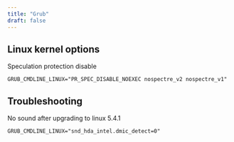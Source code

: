 ```yaml
---
title: "Grub"
draft: false
---
```


## Linux kernel options

Speculation protection disable

```text
GRUB_CMDLINE_LINUX="PR_SPEC_DISABLE_NOEXEC nospectre_v2 nospectre_v1"
```

## Troubleshooting

No sound after upgrading to linux 5.4.1

```text
GRUB_CMDLINE_LINUX="snd_hda_intel.dmic_detect=0"
```
